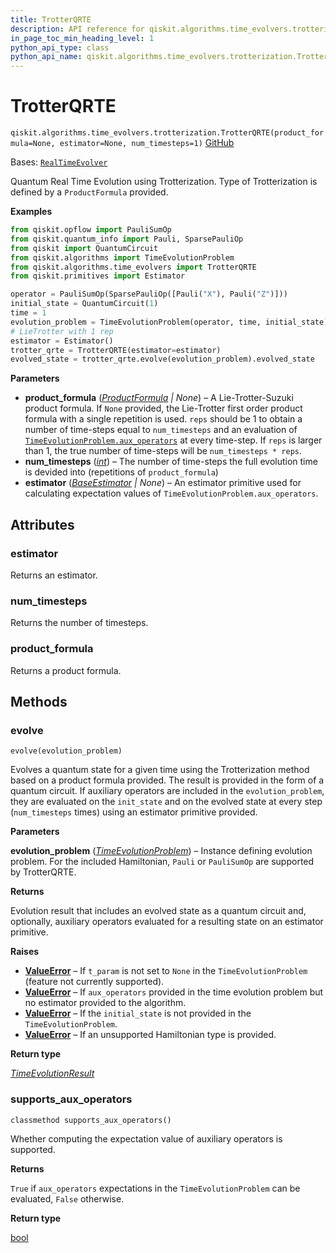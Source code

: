 ```yaml
---
title: TrotterQRTE
description: API reference for qiskit.algorithms.time_evolvers.trotterization.TrotterQRTE
in_page_toc_min_heading_level: 1
python_api_type: class
python_api_name: qiskit.algorithms.time_evolvers.trotterization.TrotterQRTE
---
```


# TrotterQRTE

<span id="qiskit.algorithms.time_evolvers.trotterization.TrotterQRTE" />

`qiskit.algorithms.time_evolvers.trotterization.TrotterQRTE(product_formula=None, estimator=None, num_timesteps=1)` [GitHub](https://github.com/qiskit/qiskit/tree/stable/0.25/qiskit/algorithms/time_evolvers/trotterization/trotter_qrte.py "view source code")

Bases: [`RealTimeEvolver`](qiskit.algorithms.RealTimeEvolver "qiskit.algorithms.time_evolvers.real_time_evolver.RealTimeEvolver")

Quantum Real Time Evolution using Trotterization. Type of Trotterization is defined by a `ProductFormula` provided.

**Examples**

```python
from qiskit.opflow import PauliSumOp
from qiskit.quantum_info import Pauli, SparsePauliOp
from qiskit import QuantumCircuit
from qiskit.algorithms import TimeEvolutionProblem
from qiskit.algorithms.time_evolvers import TrotterQRTE
from qiskit.primitives import Estimator

operator = PauliSumOp(SparsePauliOp([Pauli("X"), Pauli("Z")]))
initial_state = QuantumCircuit(1)
time = 1
evolution_problem = TimeEvolutionProblem(operator, time, initial_state)
# LieTrotter with 1 rep
estimator = Estimator()
trotter_qrte = TrotterQRTE(estimator=estimator)
evolved_state = trotter_qrte.evolve(evolution_problem).evolved_state
```

**Parameters**

*   **product\_formula** ([*ProductFormula*](qiskit.synthesis.ProductFormula "qiskit.synthesis.ProductFormula") *| None*) – A Lie-Trotter-Suzuki product formula. If `None` provided, the Lie-Trotter first order product formula with a single repetition is used. `reps` should be 1 to obtain a number of time-steps equal to `num_timesteps` and an evaluation of [`TimeEvolutionProblem.aux_operators`](qiskit.algorithms.TimeEvolutionProblem#aux_operators "qiskit.algorithms.TimeEvolutionProblem.aux_operators") at every time-step. If `reps` is larger than 1, the true number of time-steps will be `num_timesteps * reps`.
*   **num\_timesteps** ([*int*](https://docs.python.org/3/library/functions.html#int "(in Python v3.12)")) – The number of time-steps the full evolution time is devided into (repetitions of `product_formula`)
*   **estimator** ([*BaseEstimator*](qiskit.primitives.BaseEstimator "qiskit.primitives.BaseEstimator") *| None*) – An estimator primitive used for calculating expectation values of `TimeEvolutionProblem.aux_operators`.

## Attributes

<span id="qiskit.algorithms.time_evolvers.trotterization.TrotterQRTE.estimator" />

### estimator

Returns an estimator.

<span id="qiskit.algorithms.time_evolvers.trotterization.TrotterQRTE.num_timesteps" />

### num\_timesteps

Returns the number of timesteps.

<span id="qiskit.algorithms.time_evolvers.trotterization.TrotterQRTE.product_formula" />

### product\_formula

Returns a product formula.

## Methods

### evolve

<span id="qiskit.algorithms.time_evolvers.trotterization.TrotterQRTE.evolve" />

`evolve(evolution_problem)`

Evolves a quantum state for a given time using the Trotterization method based on a product formula provided. The result is provided in the form of a quantum circuit. If auxiliary operators are included in the `evolution_problem`, they are evaluated on the `init_state` and on the evolved state at every step (`num_timesteps` times) using an estimator primitive provided.

**Parameters**

**evolution\_problem** ([*TimeEvolutionProblem*](qiskit.algorithms.TimeEvolutionProblem "qiskit.algorithms.time_evolvers.time_evolution_problem.TimeEvolutionProblem")) – Instance defining evolution problem. For the included Hamiltonian, `Pauli` or `PauliSumOp` are supported by TrotterQRTE.

**Returns**

Evolution result that includes an evolved state as a quantum circuit and, optionally, auxiliary operators evaluated for a resulting state on an estimator primitive.

**Raises**

*   [**ValueError**](https://docs.python.org/3/library/exceptions.html#ValueError "(in Python v3.12)") – If `t_param` is not set to `None` in the `TimeEvolutionProblem` (feature not currently supported).
*   [**ValueError**](https://docs.python.org/3/library/exceptions.html#ValueError "(in Python v3.12)") – If `aux_operators` provided in the time evolution problem but no estimator provided to the algorithm.
*   [**ValueError**](https://docs.python.org/3/library/exceptions.html#ValueError "(in Python v3.12)") – If the `initial_state` is not provided in the `TimeEvolutionProblem`.
*   [**ValueError**](https://docs.python.org/3/library/exceptions.html#ValueError "(in Python v3.12)") – If an unsupported Hamiltonian type is provided.

**Return type**

[*TimeEvolutionResult*](qiskit.algorithms.TimeEvolutionResult "qiskit.algorithms.time_evolvers.time_evolution_result.TimeEvolutionResult")

### supports\_aux\_operators

<span id="qiskit.algorithms.time_evolvers.trotterization.TrotterQRTE.supports_aux_operators" />

`classmethod supports_aux_operators()`

Whether computing the expectation value of auxiliary operators is supported.

**Returns**

`True` if `aux_operators` expectations in the `TimeEvolutionProblem` can be evaluated, `False` otherwise.

**Return type**

[bool](https://docs.python.org/3/library/functions.html#bool "(in Python v3.12)")

